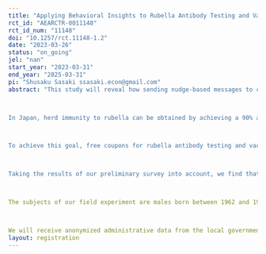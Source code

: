 ```yaml
---
title: "Applying Behavioral Insights to Rubella Antibody Testing and Vaccination: A Field Experiment in Kyoto, Japan"
rct_id: "AEARCTR-0011148"
rct_id_num: "11148"
doi: "10.1257/rct.11148-1.2"
date: "2023-03-26"
status: "on_going"
jel: "nan"
start_year: "2023-03-31"
end_year: "2025-03-31"
pi: "Shusaku Sasaki ssasaki.econ@gmail.com"
abstract: "This study will reveal how sending nudge-based messages to correct the false belief “I have antibodies for rubella” affects the uptake of rubella antibody testing and vaccination.

In Japan, herd immunity to rubella can be obtained by achieving a 90% antibody prevalence rate for rubella in all generations. While the rate has reached over 90% among most generations, the rate for males born between 1962 and 1978 is approximately 80%, because they were previously excluded from the routine vaccinations and had few natural infections. Therefore, the Ministry of Health, Labor, and Welfare (MHLW) has set a policy goal of increasing the antibody prevalence rate of this generation of males from 80% to 90% to obtain herd immunity against rubella.

To achieve this goal, free coupons for rubella antibody testing and vaccination have been mailed to males of the target generation continuously from FY2019 by local governments. The MHLW expected that the policy goal described above could have been achieved if approcimately 1.9 million had used these coupons and received the rubella vaccination. However, as of October 2021, the number of people vaccinated remained low at about 740,000 (about 39% of the target number).

Taking the results of our preliminary survey into account, we find that the subjects could form false beliefs, such as “I received the rubella vaccine when I was a child" (even though there were no routine rubella vaccinations for their generations) or “I was infected with rubella in the past" (even though they was actually infected with chickenpox or measles, not rubella). We focus on the possibility that these misperceptions may be a bottleneck of preventing them from getting tested and vaccinated. In this study, we will develop a nudge-based message to correct this belief and conduct a field experiment in cooperation with a local government in Kanagawa, Japan, to evaluate the effect of the message.

The subjects of our field experiment are males born between 1962 and 1978 who reside in that local government’s area and who have not yes been tested for rubella antibodies during FY2019 to FY2022 (N=120,000). We randomly assign them to two groups, including a control group and a treatment group. The control group will receive coupons and a leaflet developed by the local government, while the treatment groups will additionally receive nudge-based messages developed by us.

We will receive anonymized administrative data from the local government on the date of the antibody test, the result of the antibody test, and the date of vaccination. Our primary outcomes are “antibody testing behavior” and “vaccination behavior”. Using these binary variables, we estimate the average effect of nudge-based interventions on vaccination, e.g., through linear probability models. Our secondary outcomes are “date of antibody test” and “vaccination date,” in addition to “whether the antibody test result was negative.” Using these date variables, we estimate the effect of the interventions on the vaccination date using, for example, a survival analysis."
layout: registration
---
```


